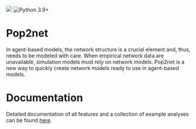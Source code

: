 ![](https://github.com/mariuzka/pop2net/actions/workflows/tox.yml/badge.svg)
![Python 3.9+](https://img.shields.io/badge/python->=3.9-blue.svg)

# Pop2net

In agent-based models, the network structure is a crucial element and, thus, needs to be modeled with care.
When empirical network data are unavailable, simulation models must rely on network models.
Pop2net is a new way to quickly create network models ready to use in agent-based models.

# Documentation
Detailed documentation of all features and a collection of example analyses can be found [here](https://mariuzka.github.io/pop2net/).
